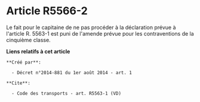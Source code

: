 # Article R5566-2

Le fait pour le capitaine de ne pas procéder à la déclaration prévue à l'article R. 5563-1 est puni de l'amende prévue pour
les contraventions de la cinquième classe.

**Liens relatifs à cet article**

	**Créé par**:

	  - Décret n°2014-881 du 1er août 2014 - art. 1

	**Cite**:

	  - Code des transports - art. R5563-1 (VD)
